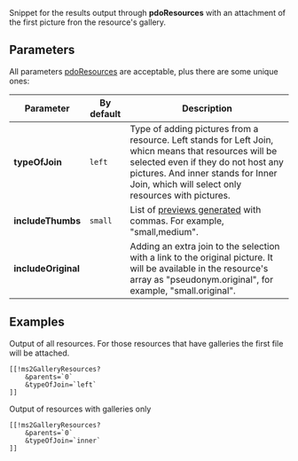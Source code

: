 Snippet for the results output through **pdoResources** with an attachment of the first picture fron the resource's gallery.

## Parameters

All parameters [pdoResources][1] are acceptable, plus there are some unique ones:

Parameter            | By default  | Description
--------------------|---------------|---------------------------------------------
**typeOfJoin**      | `left`          | Type of adding pictures from a resource. Left stands for Left Join, whicn means that resources will be selected even if they do not host any pictures. And inner stands for Inner Join, which will select only resources with pictures.
**includeThumbs**   | `small`         | List of [previews generated][2] with commas. For example, "small,medium".
**includeOriginal** |               | Adding an extra join to the selection with a link to the original picture. It will be available in the resource's array as "pseudonym.original", for example, "small.original".

## Examples

Output of all resources. For those resources that have galleries the first file will be attached.

```modx
[[!ms2GalleryResources?
    &parents=`0`
    &typeOfJoin=`left`
]]
```

Output of resources with galleries only

```modx
[[!ms2GalleryResources?
    &parents=`0`
    &typeOfJoin=`inner`
]]
```

[1]: /en/components/01_pdoTools/01_Snippets/01_pdoResources.md
[2]: /en/components/18_ms2Gallery/02_Preview_generation.md
